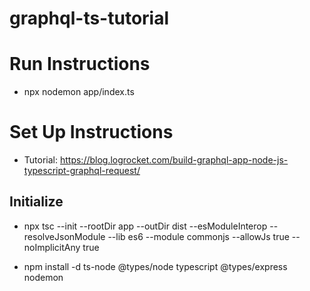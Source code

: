 # graphql-ts-tutorial

# Run Instructions
* npx nodemon app/index.ts 

# Set Up Instructions
* Tutorial: https://blog.logrocket.com/build-graphql-app-node-js-typescript-graphql-request/

## Initialize
* npx tsc --init --rootDir app --outDir dist --esModuleInterop --resolveJsonModule --lib es6 --module commonjs --allowJs true --noImplicitAny true

* npm install -d ts-node @types/node typescript @types/express nodemon

